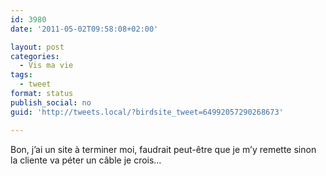 ```yaml
---
id: 3980
date: '2011-05-02T09:58:08+02:00'

layout: post
categories:
  - Vis ma vie
tags:
  - tweet
format: status
publish_social: no
guid: 'http://tweets.local/?birdsite_tweet=64992057290268673'

---
```


Bon, j’ai un site à terminer moi, faudrait peut-être que je m’y remette sinon la cliente va péter un câble je crois…